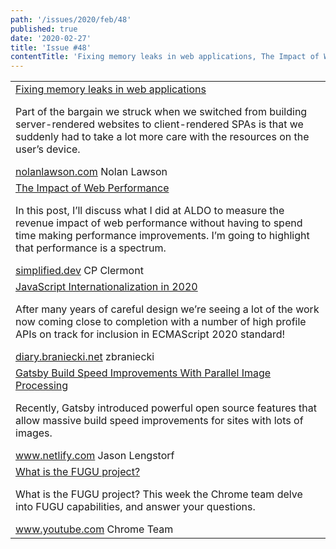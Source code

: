 ```yaml
---
path: '/issues/2020/feb/48'
published: true
date: '2020-02-27'
title: 'Issue #48'
contentTitle: 'Fixing memory leaks in web applications, The Impact of Web Performance, JavaScript Internationalization in 2020 and What is the FUGU project?...'
---
```


<center>
	<table align="center" border="0" cellspacing="0" width="100%" height="100%" cellpadding="0">
    <tbody>
				<tr>
					<td>
            <div class="issue__content">
              <a href="https://nolanlawson.com/2020/02/19/fixing-memory-leaks-in-web-applications/" target="_blank" rel="noopener noreferrer">
                <span class="issue__content-title">Fixing memory leaks in web applications</span>
              </a>
							<p class="issue__content-desc">Part of the bargain we struck when we switched from building server-rendered websites to client-rendered SPAs is that we suddenly had to take a lot more care with the resources on the user’s device.</p>
							<div class="issue__content-info"><a href="https://nolanlawson.com/2020/02/19/fixing-memory-leaks-in-web-applications/" target="_blank" rel="noopener noreferrer">nolanlawson.com</a> <span>Nolan Lawson</span></div>
						</div>
					</td>
				</tr>
				<tr>
					<td>
            <div class="issue__content">
              <a href="https://simplified.dev/performance/impact-of-web-performance" target="_blank" rel="noopener noreferrer">
                <span class="issue__content-title">The Impact of Web Performance</span>
              </a>
							<p class="issue__content-desc">In this post, I’ll discuss what I did at ALDO to measure the revenue impact of web performance without having to spend time making performance improvements. I’m going to highlight that performance is a spectrum.</p>
							<div class="issue__content-info"><a href="https://simplified.dev/performance/impact-of-web-performance" target="_blank" rel="noopener noreferrer">simplified.dev</a> <span>CP Clermont</span></div>
						</div>
					</td>
				</tr>
				<tr>
					<td>
            <div class="issue__content">
              <a href="https://diary.braniecki.net/2020/02/14/js-intl-in-2020/" target="_blank" rel="noopener noreferrer">
                <span class="issue__content-title">JavaScript Internationalization in 2020</span>
              </a>
							<p class="issue__content-desc">After many years of careful design we’re seeing a lot of the work now coming close to completion with a number of high profile APIs on track for inclusion in ECMAScript 2020 standard!</p>
							<div class="issue__content-info"><a href="https://diary.braniecki.net/2020/02/14/js-intl-in-2020/" target="_blank" rel="noopener noreferrer">diary.braniecki.net</a> <span>zbraniecki</span></div>
						</div>
					</td>
				</tr>
				<tr>
					<td>
            <div class="issue__content">
              <a href="https://www.netlify.com/blog/2020/02/25/gatsby-build-speed-improvements-with-parallel-image-processing" target="_blank" rel="noopener noreferrer">
                <span class="issue__content-title">Gatsby Build Speed Improvements With Parallel Image Processing</span>
              </a>
							<p class="issue__content-desc">Recently, Gatsby introduced powerful open source features that allow massive build speed improvements for sites with lots of images.</p>
							<div class="issue__content-info"><a href="https://www.netlify.com/blog/2020/02/25/gatsby-build-speed-improvements-with-parallel-image-processing" target="_blank" rel="noopener noreferrer">www.netlify.com</a> <span>Jason Lengstorf</span></div>
						</div>
					</td>
				</tr>
				<tr>
					<td>
            <div class="issue__content">
              <a href="https://www.youtube.com/watch?v=BJ5Yb6XznHY&feature=push-u-sub&attr_tag=YC9PD8l_yYbLe10l%3A6" target="_blank" rel="noopener noreferrer">
                <span class="issue__content-title">What is the FUGU project?</span>
              </a>
							<p class="issue__content-desc">What is the FUGU project? This week the Chrome team delve into FUGU capabilities, and answer your questions.</p>
							<div class="issue__content-info"><a href="https://www.youtube.com/watch?v=BJ5Yb6XznHY&feature=push-u-sub&attr_tag=YC9PD8l_yYbLe10l%3A6" target="_blank" rel="noopener noreferrer">www.youtube.com</a> <span>Chrome Team</span></div>
						</div>
					</td>
				</tr></tbody>
  </table>
</center>
